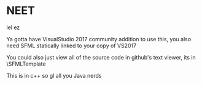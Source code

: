 # NEET



lel ez


Ya gotta have VisualStudio 2017 community addition to use this, you also need SFML statically linked to your copy of VS2017

You could also just view all of the source code in github's text viewer, its in \SFMLTemplate

This is in c++ so gl all you Java nerds
